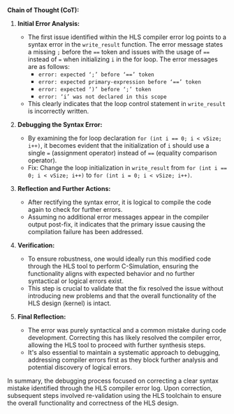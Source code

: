 **Chain of Thought (CoT):**

1. **Initial Error Analysis:**
   - The first issue identified within the HLS compiler error log points to a syntax error in the `write_result` function. The error message states a missing `;` before the `==` token and issues with the usage of `==` instead of `=` when initializing `i` in the for loop. The error messages are as follows:
     - `error: expected ‘;’ before ‘==’ token`
     - `error: expected primary-expression before ‘==’ token`
     - `error: expected ‘)’ before ‘;’ token`
     - `error: ‘i’ was not declared in this scope`
   - This clearly indicates that the loop control statement in `write_result` is incorrectly written.

2. **Debugging the Syntax Error:**
   - By examining the for loop declaration `for (int i == 0; i < vSize; i++)`, it becomes evident that the initialization of `i` should use a single `=` (assignment operator) instead of `==` (equality comparison operator).
   - Fix: Change the loop initialization in `write_result` from `for (int i == 0; i < vSize; i++)` to `for (int i = 0; i < vSize; i++)`.

3. **Reflection and Further Actions:**
   - After rectifying the syntax error, it is logical to compile the code again to check for further errors.
   - Assuming no additional error messages appear in the compiler output post-fix, it indicates that the primary issue causing the compilation failure has been addressed.

4. **Verification:**
   - To ensure robustness, one would ideally run this modified code through the HLS tool to perform C-Simulation, ensuring the functionality aligns with expected behavior and no further syntactical or logical errors exist.
   - This step is crucial to validate that the fix resolved the issue without introducing new problems and that the overall functionality of the HLS design (kernel) is intact.

5. **Final Reflection:**
   - The error was purely syntactical and a common mistake during code development. Correcting this has likely resolved the compiler error, allowing the HLS tool to proceed with further synthesis steps.
   - It's also essential to maintain a systematic approach to debugging, addressing compiler errors first as they block further analysis and potential discovery of logical errors.

In summary, the debugging process focused on correcting a clear syntax mistake identified through the HLS compiler error log. Upon correction, subsequent steps involved re-validation using the HLS toolchain to ensure the overall functionality and correctness of the HLS design.